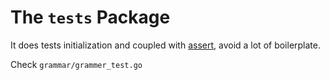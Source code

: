 # The `tests` Package

It does tests initialization and coupled with
[assert]("github.com/stretchr/testify/assert"), avoid a lot of
boilerplate.

Check `grammar/grammer_test.go`
